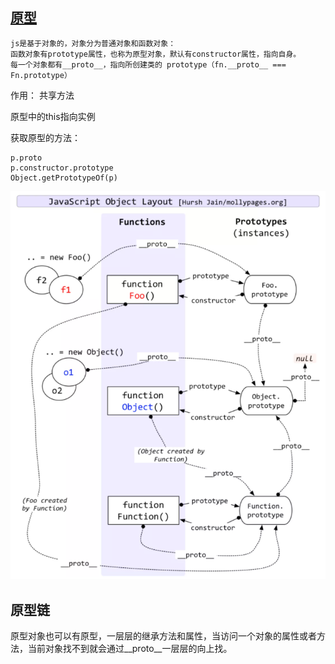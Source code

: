 ## [原型](https://juejin.cn/post/6934498361475072014)

    js是基于对象的，对象分为普通对象和函数对象：
    函数对象有prototype属性，也称为原型对象，默认有constructor属性，指向自身。
    每一个对象都有__proto__，指向所创建类的 prototype（fn.__proto__ === Fn.prototype）

作用： 共享方法

原型中的this指向实例

获取原型的方法：

    p.proto
    p.constructor.prototype
    Object.getPrototypeOf(p)


![avatar](img/原型.png)

## 原型链

原型对象也可以有原型，一层层的继承方法和属性，当访问一个对象的属性或者方法，当前对象找不到就会通过__proto__一层层的向上找。